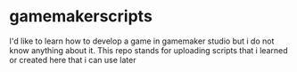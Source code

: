 # gamemakerscripts
I'd like to learn how to develop a game in gamemaker studio but i do not know anything about it. This repo stands for uploading scripts that i learned or created here that i can use later
